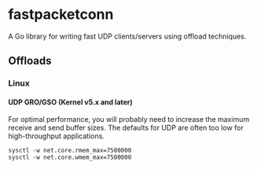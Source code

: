 # fastpacketconn

A Go library for writing fast UDP clients/servers using offload techniques.

## Offloads

### Linux

#### UDP GRO/GSO (Kernel v5.x and later)

For optimal performance, you will probably need to increase the maximum receive 
and send buffer sizes. The defaults for UDP are often too low for high-throughput 
applications.

```shell
sysctl -w net.core.rmem_max=7500000
sysctl -w net.core.wmem_max=7500000
```